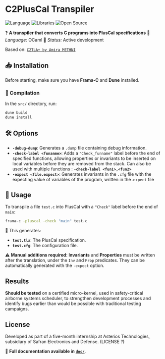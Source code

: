 # C2PlusCal Transpiler

![Language](https://img.shields.io/badge/Language-OCaml-f18d03)
![Libraries](https://img.shields.io/badge/Libraries-FramaC-ff4001)
![Open Source](https://badges.frapsoft.com/os/v2/open-source.svg?v=103)

❓ **A transpiler that converts C programs into PlusCal specifications**
📌 *Language:* OCaml
🔧 *Status:* Active development

Based on: [`C2TLA+ by Amira METHNI`](https://hal.science/hal-01314832/document)

## 📥 Installation

Before starting, make sure you have **Frama-C** and **Dune** installed.

### 🔨 Compilation

In the `src/` directory, run:

```bash
dune build
dune install
```

## 🛠️ Options

- **`-debug-dump`**: Generates a `.dump` file containing debug information.
- **`-check-label <funanme>`**:
    Adds a `"Check_funname"` label before the end of specified functions, allowing
    properties or invariants to be inserted on local variables before they are removed from the stack.
    Can also be used with multiple functions : **`-check-label <fun1>,<fun2>`**
- **`-expect <file.expect>`**: Generates invariants in the `.cfg` file with the expecting
                                 value of variables of the program, written in the`.expect` file

## 🚀 Usage

To transpile a file `test.c` into PlusCal with a `"Check"` label before the end of `main`:

```bash
frama-c -pluscal -check "main" test.c
```

🔹 This generates:
- **`test.tla`**: The PlusCal specification.
- **`test.cfg`**: The configuration file.

⚠️ **Manual additions required**:
      **Invariants** and **Properties** must be written after the translation, under the `Inv` and `Prop` predicates.
      They can be automatically generated with the `-expect` option.

## Results

**Should be tested** on a certified micro-kernel, used in safety-critical airborne systems scheduler,
to strengthen development processes and identify bugs earlier than would be possible with traditional testing campaigns.

## License

Developed as part of a five-month internship at Asterios Technologies, subsidiary of Safran Electronics and Defense.
(LICENSE ?)

📄 **Full documentation available in [`doc/`](./doc/)**.
